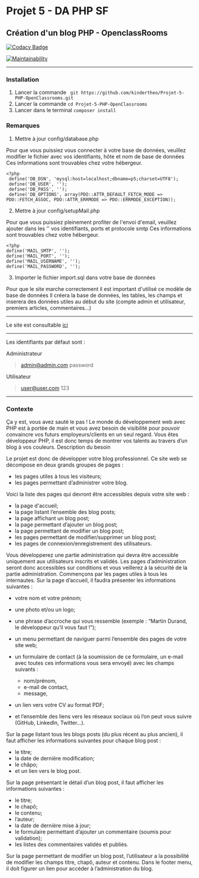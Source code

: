 # Projet 5 - DA PHP SF

## Création d'un blog PHP - OpenclassRooms

[![Codacy Badge](https://api.codacy.com/project/badge/Grade/f54c183bd3f7417eabf0a022943b0264)](https://www.codacy.com/manual/kindertheo/Projet-5-PHP-OpenClassrooms?utm_source=github.com&amp;utm_medium=referral&amp;utm_content=kindertheo/Projet-5-PHP-OpenClassrooms&amp;utm_campaign=Badge_Grade)

[![Maintainability](https://api.codeclimate.com/v1/badges/e15855a809aa9305f539/maintainability)](https://codeclimate.com/github/kindertheo/Projet-5-PHP-OpenClassrooms/maintainability)

-----------------

### Installation 

1.  Lancer la commande ` git https://github.com/kindertheo/Projet-5-PHP-OpenClassrooms.git`  
2.  Lancer la commande `cd Projet-5-PHP-OpenClassrooms`  
3.  Lancer dans le terminal `composer install`  

### Remarques

1.  Mettre à jour config/database.php  

Pour que vous puissiez vous connecter à votre base de données, veuillez modifier le fichier avec vos identifiants, hôte et nom de base de données
Ces informations sont trouvables chez votre hébergeur.

    <?php
     define('DB_DSN', 'mysql:host=localhost;dbname=p5;charset=UTF8');
     define('DB_USER', '');
     define('DB_PASS', '');
     define('DB_OPTIONS', array(PDO::ATTR_DEFAULT_FETCH_MODE => PDO::FETCH_ASSOC, PDO::ATTR_ERRMODE => PDO::ERRMODE_EXCEPTION));
 

2.  Mettre à jour config/setupMail.php  

Pour que vous puissiez pleinement profiter de l'envoi d'email, veuillez ajouter dans les '' vos identifiants, ports et protocole smtp
Ces informations sont trouvables chez votre hébergeur.

    <?php
    define('MAIL_SMTP', '');
    define('MAIL_PORT', '');
    define('MAIL_USERNAME', '');
    define('MAIL_PASSWORD', '');

3.  Importer le fichier import.sql dans votre base de données  

Pour que le site marche correctement il est important d'utilisé ce modèle de base de données
Il créera la base de données, les tables, les champs et inserera des données utiles au début du site (compte admin et utilisateur, premiers articles, commentaires...)

-----------------

Le site est consultable [ici](https://blog.kindertheo.net)

-----------------

Les identifiants par défaut sont :

Administrateur

>admin@admin.com
>password

Utilisateur

>user@user.com
>123

-----------------
### Contexte

Ça y est, vous avez sauté le pas ! Le monde du développement web avec PHP est à portée de main et vous avez besoin de visibilité pour pouvoir convaincre vos futurs employeurs/clients en un seul regard. Vous êtes développeur PHP, il est donc temps de montrer vos talents au travers d’un blog à vos couleurs.
Description du besoin

Le projet est donc de développer votre blog professionnel. Ce site web se décompose en deux grands groupes de pages :

*   les pages utiles à tous les visiteurs;   
*   les pages permettant d’administrer votre blog.   

Voici la liste des pages qui devront être accessibles depuis votre site web :

*   la page d'accueil;   
*   la page listant l’ensemble des blog posts;     
*   la page affichant un blog post;     
*   la page permettant d’ajouter un blog post;   
*   la page permettant de modifier un blog post;   
*   les pages permettant de modifier/supprimer un blog post;   
*   les pages de connexion/enregistrement des utilisateurs.   

Vous développerez une partie administration qui devra être accessible uniquement aux utilisateurs inscrits et validés.
Les pages d’administration seront donc accessibles sur conditions et vous veillerez à la sécurité de la partie administration.
Commençons par les pages utiles à tous les internautes.
Sur la page d’accueil, il faudra présenter les informations suivantes :

*   votre nom et votre prénom;   
*   une photo et/ou un logo;   
*   une phrase d’accroche qui vous ressemble (exemple : “Martin Durand, le développeur qu’il vous faut !”);   
*   un menu permettant de naviguer parmi l’ensemble des pages de votre site web;   
*   un formulaire de contact (à la soumission de ce formulaire, un e-mail avec toutes ces informations vous sera envoyé) avec les champs suivants :  
    *   nom/prénom,  
    *   e-mail de contact,  
    *   message,  

*   un lien vers votre CV au format PDF;   
*   et l’ensemble des liens vers les réseaux sociaux où l’on peut vous suivre (GitHub, LinkedIn, Twitter…).   

Sur la page listant tous les blogs posts (du plus récent au plus ancien), il faut afficher les informations suivantes pour chaque blog post :

*   le titre;   
*   la date de dernière modification;   
*   le châpo;   
*   et un lien vers le blog post.   

Sur la page présentant le détail d’un blog post, il faut afficher les informations suivantes :

*   le titre;   
*   le chapô;   
*   le contenu;   
*   l’auteur;   
*   la date de dernière mise à jour;   
*   le formulaire permettant d’ajouter un commentaire (soumis pour validation);   
*   les listes des commentaires validés et publiés.   

Sur la page permettant de modifier un blog post, l’utilisateur a la possibilité de modifier les champs titre, chapô, auteur et contenu.
Dans le footer menu, il doit figurer un lien pour accéder à l’administration du blog.
